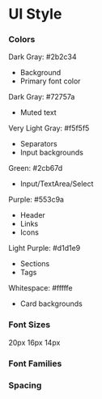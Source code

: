 # UI Style

### Colors

Dark Gray: #2b2c34
- Background
- Primary font color

Dark Gray: #72757a
- Muted text

Very Light Gray: #f5f5f5
- Separators
- Input backgrounds

Green: #2cb67d
- Input/TextArea/Select

Purple: #553c9a
- Header
- Links
- Icons

Light Purple: #d1d1e9
- Sections
- Tags

Whitespace: #fffffe
- Card backgrounds

### Font Sizes
20px
16px
14px

### Font Families

### Spacing
